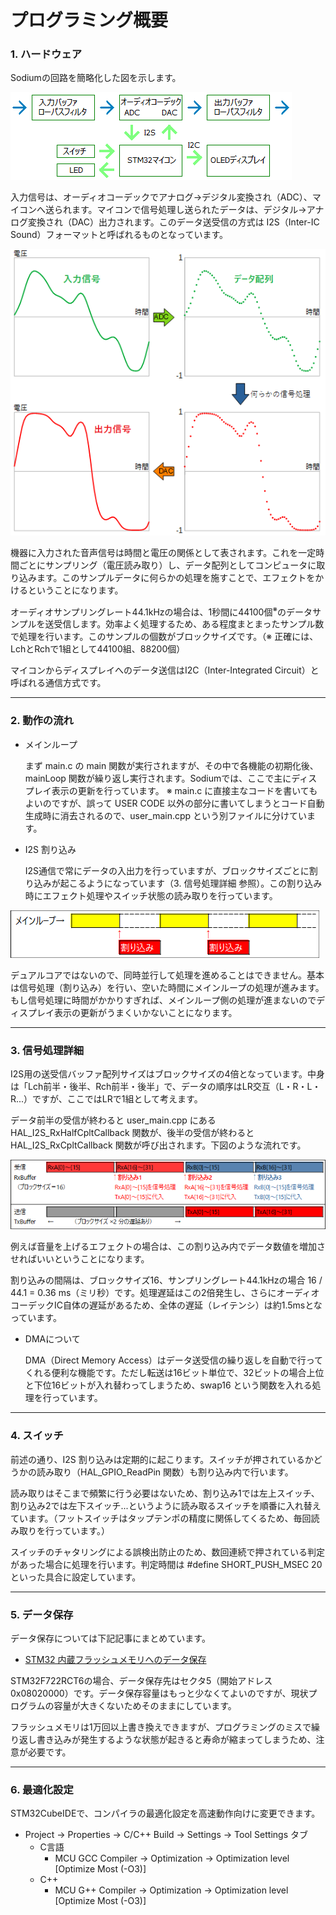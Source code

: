 # プログラミング概要

### 1. ハードウェア
Sodiumの回路を簡略化した図を示します。

![簡略図](img/004_001_sch.png) 

入力信号は、オーディオコーデックでアナログ→デジタル変換され（ADC）、マイコンへ送られます。マイコンで信号処理し送られたデータは、デジタル→アナログ変換され（DAC）出力されます。このデータ送受信の方式は I2S（Inter-IC Sound）フォーマットと呼ばれるものとなっています。

![波形](img/004_001_sig.png) 

機器に入力された音声信号は時間と電圧の関係として表されます。これを一定時間ごとにサンプリング（電圧読み取り）し、データ配列としてコンピュータに取り込みます。このサンプルデータに何らかの処理を施すことで、エフェクトをかけるということになります。

オーディオサンプリングレート44.1kHzの場合は、1秒間に44100個<sup>※</sup>のデータサンプルを送受信します。効率よく処理するため、ある程度まとまったサンプル数で処理を行います。このサンプルの個数がブロックサイズです。（※ 正確には、LchとRchで1組として44100組、88200個）

マイコンからディスプレイへのデータ送信はI2C（Inter-Integrated Circuit）と呼ばれる通信方式です。

***

### 2. 動作の流れ

- メインループ
	
	まず main.c の main 関数が実行されますが、その中で各機能の初期化後、mainLoop 関数が繰り返し実行されます。Sodiumでは、ここで主にディスプレイ表示の更新を行っています。
	※ main.c に直接主なコードを書いてもよいのですが、誤って USER CODE 以外の部分に書いてしまうとコード自動生成時に消去されるので、user_main.cpp という別ファイルに分けています。
	
- I2S 割り込み
	
	I2S通信で常にデータの入出力を行っていますが、ブロックサイズごとに割り込みが起こるようになっています（3. 信号処理詳細 参照）。この割り込み時にエフェクト処理やスイッチ状態の読み取りを行っています。

![メインループ](img/004_002_main.png) 

デュアルコアではないので、同時並行して処理を進めることはできません。基本は信号処理（割り込み）を行い、空いた時間にメインループの処理が進みます。もし信号処理に時間がかかりすぎれば、メインループ側の処理が進まないのでディスプレイ表示の更新がうまくいかないことになります。

***

### 3. 信号処理詳細

I2S用の送受信バッファ配列サイズはブロックサイズの4倍となっています。中身は「Lch前半・後半、Rch前半・後半」で、データの順序はLR交互（L・R・L・R...）ですが、ここではLRで1組として考えます。

データ前半の受信が終わると user_main.cpp にある HAL_I2S_RxHalfCpltCallback 関数が、後半の受信が終わると HAL_I2S_RxCpltCallback 関数が呼び出されます。下図のような流れです。

![I2S](img/004_003_I2S.png) 

例えば音量を上げるエフェクトの場合は、この割り込み内でデータ数値を増加させればいいということになります。

割り込みの間隔は、ブロックサイズ16、サンプリングレート44.1kHzの場合 16 / 44.1 = 0.36 ms（ミリ秒）です。処理遅延はこの2倍発生し、さらにオーディオコーデックIC自体の遅延があるため、全体の遅延（レイテンシ）は約1.5msとなっています。

- DMAについて

  DMA（Direct Memory Access）はデータ送受信の繰り返しを自動で行ってくれる便利な機能です。ただし転送は16ビット単位で、32ビットの場合上位と下位16ビットが入れ替わってしまうため、swap16 という関数を入れる処理を行っています。

***

### 4. スイッチ

前述の通り、I2S 割り込みは定期的に起こります。スイッチが押されているかどうかの読み取り（HAL_GPIO_ReadPin 関数）も割り込み内で行います。

読み取りはそこまで頻繁に行う必要はないため、割り込み1では左上スイッチ、割り込み2では左下スイッチ...というように読み取るスイッチを順番に入れ替えています。（フットスイッチはタップテンポの精度に関係してくるため、毎回読み取りを行っています。）

スイッチのチャタリングによる誤検出防止のため、数回連続で押されている判定があった場合に処理を行います。判定時間は #define SHORT_PUSH_MSEC 20 といった具合に設定しています。

***

### 5. データ保存

データ保存については下記記事にまとめています。

- [STM32 内蔵フラッシュメモリへのデータ保存](https://kanengomibako.github.io/pages/00250.html)

STM32F722RCT6の場合、データ保存先はセクタ5（開始アドレス 0x08020000）です。データ保存容量はもっと少なくてよいのですが、現状プログラムの容量が大きくないためそのままにしています。

フラッシュメモリは1万回以上書き換えできますが、プログラミングのミスで繰り返し書き込みが発生するような状態が起きると寿命が縮まってしまうため、注意が必要です。

***

### 6. 最適化設定

STM32CubeIDEで、コンパイラの最適化設定を高速動作向けに変更できます。
- Project → Properties → C/C++ Build → Settings → Tool Settings タブ
	- C言語
		- MCU GCC Compiler → Optimization → Optimization level [Optimize Most (-O3)]
	- C++
		- MCU G++ Compiler → Optimization → Optimization level [Optimize Most (-O3)]